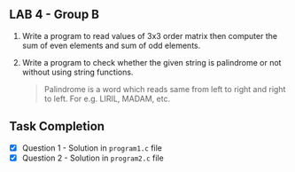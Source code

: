 ## LAB 4 - Group B

1. Write a program to read values of 3x3 order matrix then computer the sum of even elements and sum of odd elements.

2. Write a program to check whether the given string is palindrome or not without using string functions.
   > Palindrome is a word which reads same from left to right and right to left.
   > For e.g. LIRIL, MADAM, etc.

## Task Completion

- [x] Question 1 - Solution in `program1.c` file
- [x] Question 2 - Solution in `program2.c` file
